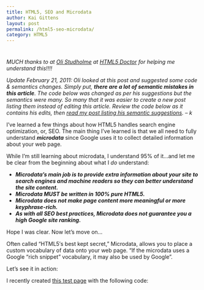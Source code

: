 ```yaml
---
title: HTML5, SEO and Microdata
author: Kai Gittens
layout: post
permalink: /html5-seo-microdata/
category: HTML5
---
```

# 

*MUCH thanks to at [Oli Studholme][1] at [HTML5 Doctor][2] for helping me understand this!!!!*

 [1]: http://oli.jp/
 [2]: http://html5doctor.com/

*Update February 21, 2011: Oli looked at this post and suggested some code & semantics changes. Simply put, **there are *a lot* of semantic mistakes in this article**. The code below was changed as per his suggestions but the semantics were many. So many that it was easier to create a new post listing them instead of editing this article. Review the code below as it contains his edits, then [read my post listing his semantic suggestions][3]. – k*

 [3]: http://kaidez.com/update-html5seomicrodata-post/

I’ve learned a few things about how HTML5 handles search engine optimization, or, SEO. The main thing I’ve learned is that we all need to fully understand ***microdata*** since Google uses it to collect detailed information about your web page.

While I’m still learning about microdata, I understand 95% of it…and let me be clear from the beginning about what I *do* understand: 

*   ***Microdata’s main job is to provide extra information about your site to search engines and machine readers so they can better understand the site content.***
*   ***Microdata MUST be written in 100% pure HTML5.***
*   ***Microdata does not make page content more meaningful or more keyphrase-rich.***
*   ***As with all SEO best practices, Microdata does not guarantee you a high Google site ranking.***

Hope I was clear. Now let’s move on…

Often called “HTML5′s best kept secret,” Microdata, allows you to place a custom vocabulary of data onto your web page. “If the microdata uses a Google “rich snippet” vocabulary, it may also be used by Google”.

Let’s see it in action:

I recently created [this test page][4] with the following code:

 [4]: http://kaidez.com/wp-content/themes/kaidez/kaidezUnique/Script/microdataTest.html